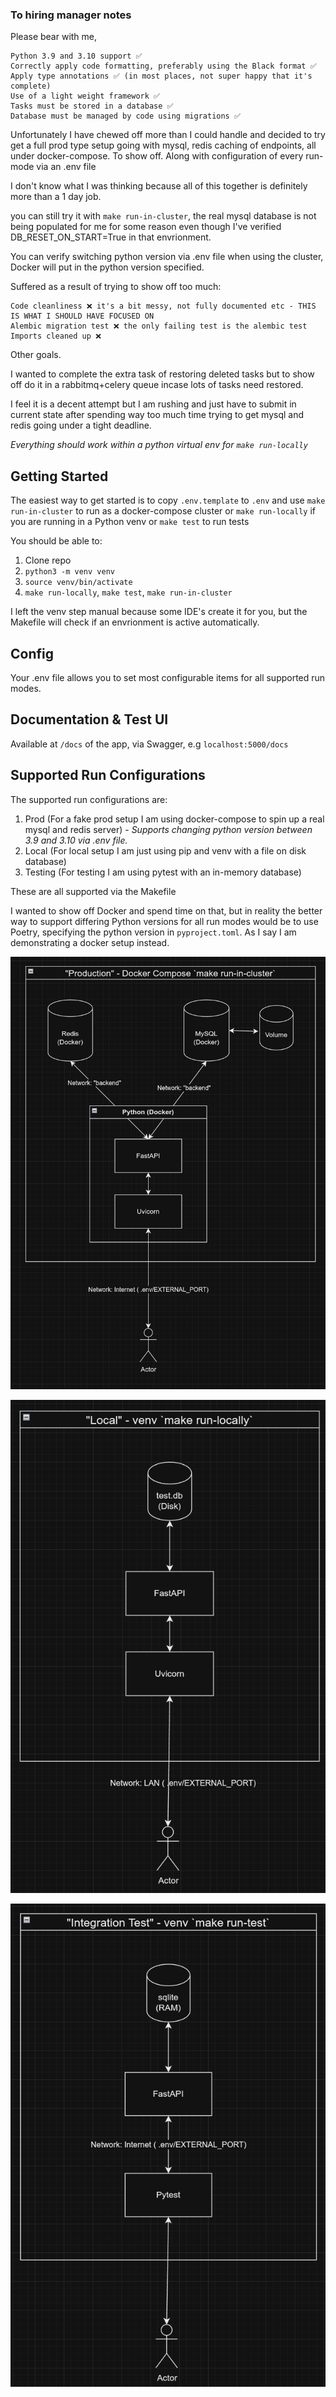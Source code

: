 ### To hiring manager notes

Please bear with me, 

```
Python 3.9 and 3.10 support ✅
Correctly apply code formatting, preferably using the Black format ✅
Apply type annotations ✅ (in most places, not super happy that it's complete)
Use of a light weight framework ✅
Tasks must be stored in a database ✅
Database must be managed by code using migrations ✅
```

Unfortunately I have chewed off more than I could handle and decided to try get a full prod type setup going with 
mysql, redis caching of endpoints, all under docker-compose. To show off. Along with configuration of every run-mode via an .env file

I don't know what I was thinking because all of this together is definitely more than a 1 day job. 

you can still try it with `make run-in-cluster`, the real mysql database is not being populated for me for some reason even though I've verified DB_RESET_ON_START=True in that envrionment. 

You can verify switching python version via .env file when using the cluster, Docker will put in the python version specified.

Suffered as a result of trying to show off too much:

```
Code cleanliness ❌ it's a bit messy, not fully documented etc - THIS IS WHAT I SHOULD HAVE FOCUSED ON
Alembic migration test ❌ the only failing test is the alembic test
Imports cleaned up ❌
```

Other goals. 

I wanted to complete the extra task of restoring deleted tasks but to show off do it in a rabbitmq+celery queue incase lots of tasks need restored. 


I feel it is a decent attempt but I am rushing and just have to submit in current state after spending way too much time trying to get mysql and redis going under a tight deadline. 

*Everything should work within a python virtual env for `make run-locally`*

## Getting Started

The easiest way to get started is to copy `.env.template` to `.env`
and use `make run-in-cluster` to run as a docker-compose cluster or 
`make run-locally` if you are running in a Python venv
or `make test` to run tests

You should be able to:
 1. Clone repo
 2. `python3 -m venv venv`
 3. `source venv/bin/activate`
 4. `make run-locally`, `make test`, `make run-in-cluster`

 I left the venv step manual because some IDE's create it for you, but the Makefile will check if an envrionment is active automatically. 

## Config

Your .env file allows you to set most configurable items for all supported run modes.

## Documentation & Test UI

Available at `/docs` of the app, via Swagger, e.g `localhost:5000/docs`

## Supported Run Configurations

The supported run configurations are:
1. Prod (For a fake prod setup I am using docker-compose to spin up a real mysql and redis server) - *Supports changing python version between 3.9 and 3.10 via .env file.*
2. Local (For local setup I am just using pip and venv with a file on disk database)
3. Testing (For testing I am using pytest with an in-memory database) 

These are all supported via the Makefile

I wanted to show off Docker and spend time on that, but in reality the better way to support differing Python versions for all run modes would be to use Poetry, specifying the python version in `pyproject.toml`. As I say I am demonstrating a docker setup instead.

![supported-run-configurations-prod](docs/images/supported-run-configurations-prod.png)

![supported-run-configurations-local](docs/images/supported-run-configurations-local.png)

![supported-run-configurations-pytest](docs/images/supported-run-configurations-pytest.png)
